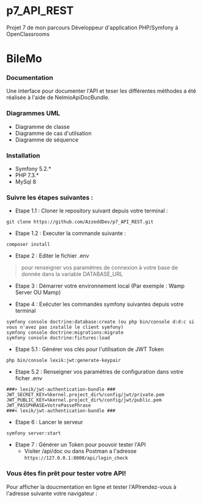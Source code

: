 # p7_API_REST
Projet 7 de mon parcours Développeur d'application PHP/Symfony à OpenClassrooms

# BileMo
### Documentation
Une interface pour documenter l'API et teser les différentes méthodes a été réalisée à l'aide de NelmioApiDocBundle.

### Diagrammes UML
* Diagramme de classe
* Diagramme de cas d'utilsation
* Diagramme de séquence

### Installation
* Symfony 5.2.*
* PHP 7.3.*
* MySql 8

### Suivre les étapes suivantes :
* Etape 1.1 : Cloner le repository suivant depuis votre terminal :
```
git clone https://github.com/AzzeddDev/p7_API_REST.git
```

* Etape 1.2 : Executer la commande suivante :
```
composer install
```

* Etape 2 : Editer le fichier .env
> pour renseigner vos paramètres de connexion à votre base de donnée dans la variable DATABASE_URL

* Etape 3 : Démarrer votre environnement local (Par exemple : Wamp Server OU Mamp)

* Etape 4 : Exécuter les commandes symfony suivantes depuis votre terminal
```
symfony console doctrine:database:create (ou php bin/console d:d:c si vous n'avez pas installé le client symfony)
symfony console doctrine:migrations:migrate
symfony console doctrine:fictures:load
```

* Etape 5.1 : Générer vos clés pour l'utilisation de JWT Token
```
php bin/console lexik:jwt:generate-keypair
```

* Etape 5.2 : Renseigner vos paramètres de configuration dans votre ficher .env
```
###> lexik/jwt-authentication-bundle ###
JWT_SECRET_KEY=%kernel.project_dir%/config/jwt/private.pem
JWT_PUBLIC_KEY=%kernel.project_dir%/config/jwt/public.pem
JWT_PASSPHRASE=VotrePassePhrase
###< lexik/jwt-authentication-bundle ###
```

* Etape 6 : Lancer le serveur
```
symfony server:start
```

* Etape 7 : Générer un Token pour pouvoir tester l'API
   - Visiter /api/doc ou dans Postman a l'adresse ``` https://127.0.0.1:8000/api/login_check ```


### Vous êtes fin prêt pour tester votre API!
Pour afficher la doucmentation en ligne et tester l'APIrendez-vous à l'adresse suivante votre navigateur : 
